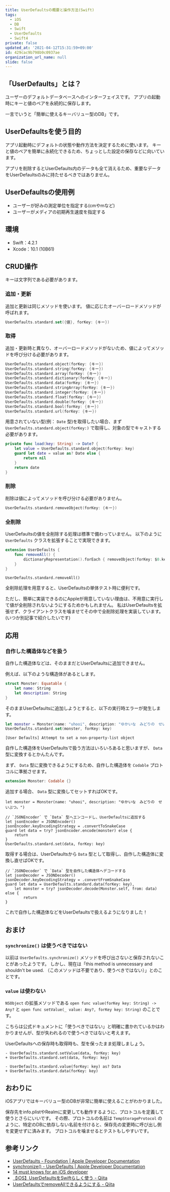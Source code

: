 ```yaml
---
title: UserDefaultsの概要と操作方法(Swift)
tags:
  - iOS
  - DB
  - Swift
  - UserDefaults
  - Swift4
private: false
updated_at: '2021-04-12T15:31:59+09:00'
id: 429cac9b798b9c0937ae
organization_url_name: null
slide: false
---
```

## 「UserDefaults」とは？

ユーザーのデフォルトデータベースへのインターフェイスです。
アプリの起動時にキーと値のペアを永続的に保存します。

一言でいうと「簡単に使えるキーバリュー型のDB」です。

## UserDefaultsを使う目的

アプリ起動時にデフォルトの状態や動作方法を決定するために使います。
キーと値のペアを簡単に永続化できるため、ちょっとした設定の保存などに向いています。

アプリを削除するとUserDefaults内のデータも全て消えるため、重要なデータをUserDefaultsのみに持たせるべきではありません。

## UserDefaultsの使用例

- ユーザーが好みの測定単位を指定する(cmやmなど)
- ユーザーがメディアの初期再生速度を指定する

## 環境

- Swift：4.2.1
- Xcode：10.1 (10B61)

## CRUD操作

キーは文字列である必要があります。

### 追加・更新

追加と更新は同じメソッドを使います。
値に応じたオーバーロードメソッドが呼ばれます。

```swift
UserDefaults.standard.set({値}, forKey: {キー})
```

### 取得

追加・更新時と異なり、オーバーロードメソッドがないため、値によってメソッドを呼び分ける必要があります。

```swift
UserDefaults.standard.object(forKey: {キー})
UserDefaults.standard.string(forKey: {キー})
UserDefaults.standard.array(forKey: {キー})
UserDefaults.standard.dictionary(forKey: {キー})
UserDefaults.standard.data(forKey: {キー})
UserDefaults.standard.stringArray(forKey: {キー})
UserDefaults.standard.integer(forKey: {キー})
UserDefaults.standard.float(forKey: {キー})
UserDefaults.standard.double(forKey: {キー})
UserDefaults.standard.bool(forKey: {キー})
UserDefaults.standard.url(forKey: {キー})
```

用意されていない型(例： `Date` 型)を取得したい場合、まず `UserDefaults.standard.object(forKey:)` で取得し、対象の型でキャストする必要があります。

```swift
private func load(key: String) -> Date? {
    let value = UserDefaults.standard.object(forKey: key)
    guard let date = value as? Date else {
        return nil
    }
    return date
}
```

### 削除

削除は値によってメソッドを呼び分ける必要がありません。

```swift
UserDefaults.standard.removeObject(forKey: {キー})
```

### 全削除

UserDefaultsの値を全削除する処理は標準で備わっていません。
以下のように `UserDefaults` クラスを拡張することで実現できます。

```swift:UserDefaults+Ex.swift
extension UserDefaults {
    func removeAll() {
        dictionaryRepresentation().forEach { removeObject(forKey: $0.key) }
    }
}
```

```swift:使い方
UserDefaults.standard.removeAll()
```

全削除処理を用意すると、UserDefaultsの単体テスト時に便利です。

ただし、簡単に実装できるのにAppleが用意していない理由は、不用意に実行して値が全削除されないようにするためかもしれません。
私はUserDefaultsを拡張せず、クライアントクラスを噛ませてその中で全削除処理を実装しています。
(いつか別記事で紹介したいです)

## 応用

### 自作した構造体などを扱う

自作した構造体などは、そのままだとUserDefaultsに追加できません。

例えば、以下のような構造体があるとします。

```swift:Monster.swift
struct Monster: Equatable {
    let name: String
    let description: String
}
```

そのままUserDefaultsに追加しようとすると、以下の実行時エラーが発生します。

```swift
let monster = Monster(name: "uhooi", description: "ゆかいな　みどりの　せいぶつ。")
UserDefaults.standard.set(monster, forKey: key)
```

```
[User Defaults] Attempt to set a non-property-list object
```

自作した構造体をUserDefaultsで扱う方法はいろいろあると思いますが、 `Data` 型に変換するとかんたんです。

まず、 `Data` 型に変換できるようにするため、自作した構造体を `Codable` プロトコルに準拠させます。

```swift:Monster.swift
extension Monster: Codable {}
```

追加する場合、 `Data` 型に変換してセットすればOKです。

```swift:自作した構造体をUserDefaultsに追加する
let monster = Monster(name: "uhooi", description: "ゆかいな　みどりの　せいぶつ。")

// `JSONEncoder` で `Data` 型へエンコードし、UserDefaultsに追加する
let jsonEncoder = JSONEncoder()
jsonEncoder.keyEncodingStrategy = .convertToSnakeCase
guard let data = try? jsonEncoder.encode(monster) else {
    return
}
UserDefaults.standard.set(data, forKey: key)
```

取得する場合は、UserDefaultsから `Data` 型として取得し、自作した構造体に変換し直せばOKです。

```swift:自作した構造体をUserDefaultsから取得する
// `JSONDecoder` で `Data` 型を自作した構造体へデコードする
let jsonDecoder = JSONDecoder()
jsonDecoder.keyDecodingStrategy = .convertFromSnakeCase
guard let data = UserDefaults.standard.data(forKey: key),
    let monster = try? jsonDecoder.decode(Monster.self, from: data) else {
        return
}
```

これで自作した構造体などをUserDefaultsで扱えるようになりました！

## おまけ

### `synchronize()` は使うべきではない

以前は `UserDefaults.synchronize()` メソッドを呼び出さないと保存されないことがあったようです。
しかし、現在は「this method is unnecessary and shouldn't be used. （このメソッドは不要であり、使うべきではない）」とのことです。

### `value` は使わない

`NSObject` の拡張メソッドである `open func value(forKey key: String) -> Any?` と `open func setValue(_ value: Any?, forKey key: String)` のことです。

こちらは公式ドキュメントに「使うべきではない」と明確に書かれているかはわかりませんが、型が失われるので使うべきではないと考えます。

UserDefaultsへの保存時も取得時も、型を保ったまま処理しましょう。

```diff_swift
- UserDefaults.standard.setValue(data, forKey: key)
+ UserDefaults.standard.set(data, forKey: key)
```

```diff_swift
- UserDefaults.standard.value(forKey: key) as? Data
+ UserDefaults.standard.data(forKey: key)
```

## おわりに

iOSアプリではキーバリュー型のDBが非常に簡単に使えることがわかりました。

保存先をinfo.plistやRealmに変更しても動作するように、プロトコルを定義して使うとさらにいいです。
その際、プロトコルの名前は `TempStorageProtocol` のように、特定のDBに依存しない名前を付けると、保存先の変更時に呼び出し側を変更せずに済みます。
プロトコルを噛ませるとテストもしやすいです。

## 参考リンク

- [UserDefaults - Foundation | Apple Developer Documentation](https://developer.apple.com/documentation/foundation/userdefaults)
- [synchronize() - UserDefaults | Apple Developer Documentation](https://developer.apple.com/documentation/foundation/userdefaults/1414005-synchronize)
- [14 must knows for an iOS developer](https://swiftsailing.net/14-must-knows-for-an-ios-developer-5ae502d7d87f)
- [【iOS】UserDefaultsをSwiftらしく使う - Qiita](https://qiita.com/KokiEnomoto/items/c79c7f3793a244246fcf)
- [UserDefaultsでremoveAllできるようにする - Qiita](https://qiita.com/Tomooki_Tatsuguchi/items/04e353d2033589f1439c)
